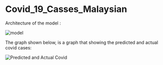# Covid_19_Casses_Malaysian
 
Architecture of the model :

![model](https://user-images.githubusercontent.com/88734356/211263445-7fbf3573-a4fc-40da-a94b-2c8f69594517.png)

The graph shown below, is a graph that showing the predicted and actual covid cases:

![Predicted and Actual Covid](https://user-images.githubusercontent.com/88734356/211263333-ec697f8f-cac0-40df-8a21-68b39a6934db.png)
